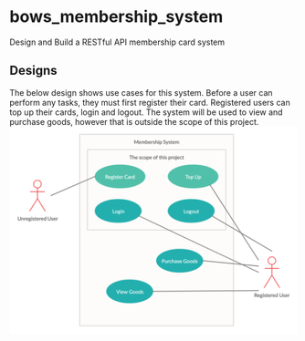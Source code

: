 # bows_membership_system
Design and Build a RESTful API membership card system
## Designs
The below design shows use cases for this system. Before a user can perform any tasks, they must first register their card. Registered users can top up their cards, login and logout. The system will be used to view and purchase goods, however that is outside the scope of this project.
![alt text](./designs/use_cases.png)

